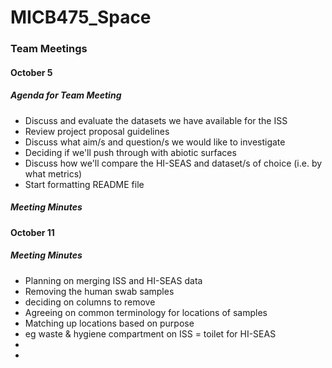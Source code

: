 # MICB475_Space

### Team Meetings

#### October 5
##### Agenda for Team Meeting 
* Discuss and evaluate the datasets we have available for the ISS
* Review project proposal guidelines 
* Discuss what aim/s and question/s we would like to investigate
* Deciding if we'll push through with abiotic surfaces 
* Discuss how we'll compare the HI-SEAS and dataset/s of choice (i.e. by what metrics)
* Start formatting README file
##### Meeting Minutes 

#### October 11
##### Meeting Minutes
* Planning on merging ISS and HI-SEAS data
*   Removing the human swab samples
*   deciding on columns to remove
* Agreeing on common terminology for locations of samples
* Matching up locations based on purpose
*   eg waste & hygiene compartment on ISS = toilet for HI-SEAS
*   
* 
